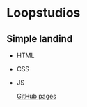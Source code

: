 # Loopstudios

## Simple landind

- HTML 
- CSS 
- JS 
  
  [GitHub pages](https://ok-webdev.github.io/loopstudios/)